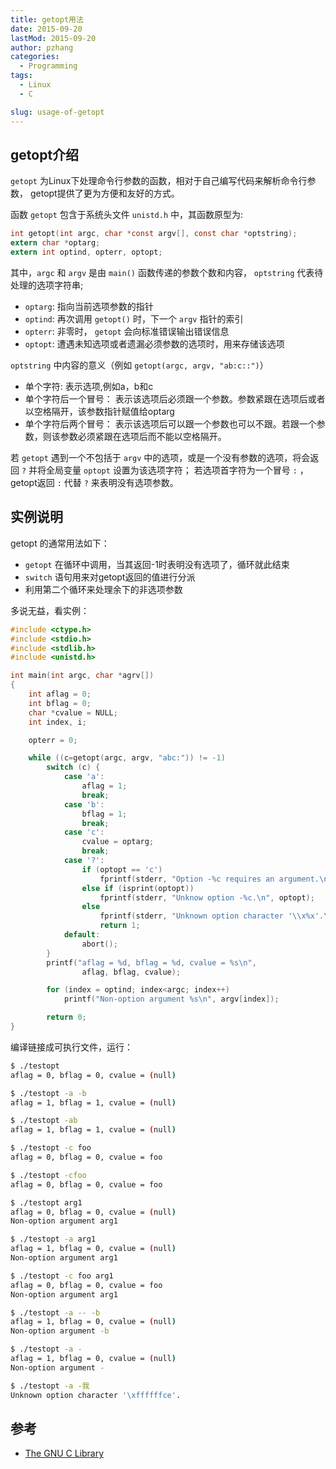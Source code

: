 ```yaml
---
title: getopt用法
date: 2015-09-20
lastMod: 2015-09-20
author: pzhang
categories:
  - Programming
tags:
  - Linux
  - C

slug: usage-of-getopt
---
```


## getopt介绍

`getopt` 为Linux下处理命令行参数的函数，相对于自己编写代码来解析命令行参数，
getopt提供了更为方便和友好的方式。

函数 `getopt` 包含于系统头文件 `unistd.h` 中，其函数原型为:

``` c
int getopt(int argc, char *const argv[], const char *optstring);
extern char *optarg;
extern int optind, opterr, optopt;
```

<!--more-->

其中，`argc` 和 `argv` 是由 `main()` 函数传递的参数个数和内容， `optstring` 代表待处理的选项字符串;

- `optarg`: 指向当前选项参数的指针
- `optind`: 再次调用 `getopt()` 时，下一个 `argv` 指针的索引
- `opterr`: 非零时， `getopt` 会向标准错误输出错误信息
- `optopt`: 遭遇未知选项或者遗漏必须参数的选项时，用来存储该选项

`optstring` 中内容的意义（例如 `getopt(argc, argv, "ab:c::")`）

- 单个字符: 表示选项,例如a，b和c
- 单个字符后一个冒号： 表示该选项后必须跟一个参数。参数紧跟在选项后或者以空格隔开，该参数指针赋值给optarg
- 单个字符后两个冒号： 表示该选项后可以跟一个参数也可以不跟。若跟一个参数，则该参数必须紧跟在选项后而不能以空格隔开。

若 `getopt` 遇到一个不包括于 `argv` 中的选项，或是一个没有参数的选项，将会返回 `?` 并将全局变量
`optopt` 设置为该选项字符；
若选项首字符为一个冒号 `:` ，getopt返回 `:` 代替 `?` 来表明没有选项参数。


## 实例说明

getopt 的通常用法如下：

- `getopt` 在循环中调用，当其返回-1时表明没有选项了，循环就此结束
- `switch` 语句用来对getopt返回的值进行分派
- 利用第二个循环来处理余下的非选项参数

多说无益，看实例：

``` c
#include <ctype.h>
#include <stdio.h>
#include <stdlib.h>
#include <unistd.h>

int main(int argc, char *agrv[])
{
    int aflag = 0;
    int bflag = 0;
    char *cvalue = NULL;
    int index, i;

    opterr = 0;

    while ((c=getopt(argc, argv, "abc:")) != -1)
        switch (c) {
            case 'a':
                aflag = 1;
                break;
            case 'b':
                bflag = 1;
                break;
            case 'c':
                cvalue = optarg;
                break;
            case '?':
                if (optopt == 'c')
                    fprintf(stderr, "Option -%c requires an argument.\n", optopt);
                else if (isprint(optopt))
                    fprintf(stderr, "Unknow option -%c.\n", optopt);
                else
                    fprintf(stderr, "Unknown option character '\\x%x'.\n", optopt); // 以16进制输出未知选项
                    return 1;
            default:
                abort();
        }
        printf("aflag = %d, bflag = %d, cvalue = %s\n",
                aflag, bflag, cvalue);

        for (index = optind; index<argc; index++)
            printf("Non-option argument %s\n", argv[index]);

        return 0;
}
```

编译链接成可执行文件，运行：

``` bash
$ ./testopt
aflag = 0, bflag = 0, cvalue = (null)

$ ./testopt -a -b
aflag = 1, bflag = 1, cvalue = (null)

$ ./testopt -ab
aflag = 1, bflag = 1, cvalue = (null)

$ ./testopt -c foo
aflag = 0, bflag = 0, cvalue = foo

$ ./testopt -cfoo
aflag = 0, bflag = 0, cvalue = foo

$ ./testopt arg1
aflag = 0, bflag = 0, cvalue = (null)
Non-option argument arg1

$ ./testopt -a arg1
aflag = 1, bflag = 0, cvalue = (null)
Non-option argument arg1

$ ./testopt -c foo arg1
aflag = 0, bflag = 0, cvalue = foo
Non-option argument arg1

$ ./testopt -a -- -b
aflag = 1, bflag = 0, cvalue = (null)
Non-option argument -b

$ ./testopt -a -
aflag = 1, bflag = 0, cvalue = (null)
Non-option argument -

$ ./testopt -a -我
Unknown option character '\xffffffce'.
```


## 参考

- [The GNU C Library](http://www.gnu.org/software/libc/manual/html_node/Getopt.html#Getopt)
